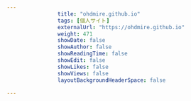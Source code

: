 ---
                title: "ohdmire.github.io"
                tags: [個人サイト]
                externalUrl: "https://ohdmire.github.io"
                weight: 471
                showDate: false
                showAuthor: false
                showReadingTime: false
                showEdit: false
                showLikes: false
                showViews: false
                layoutBackgroundHeaderSpace: false
                ---

